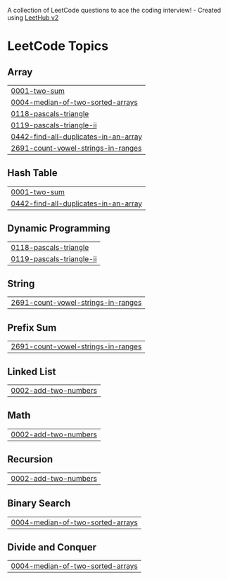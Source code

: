 A collection of LeetCode questions to ace the coding interview! - Created using [LeetHub v2](https://github.com/arunbhardwaj/LeetHub-2.0)
<!---LeetCode Topics Start-->
# LeetCode Topics
## Array
|  |
| ------- |
| [0001-two-sum](https://github.com/SimoneMichelon/LeetCode/tree/master/0001-two-sum) |
| [0004-median-of-two-sorted-arrays](https://github.com/SimoneMichelon/LeetCode/tree/master/0004-median-of-two-sorted-arrays) |
| [0118-pascals-triangle](https://github.com/SimoneMichelon/LeetCode/tree/master/0118-pascals-triangle) |
| [0119-pascals-triangle-ii](https://github.com/SimoneMichelon/LeetCode/tree/master/0119-pascals-triangle-ii) |
| [0442-find-all-duplicates-in-an-array](https://github.com/SimoneMichelon/LeetCode/tree/master/0442-find-all-duplicates-in-an-array) |
| [2691-count-vowel-strings-in-ranges](https://github.com/SimoneMichelon/LeetCode/tree/master/2691-count-vowel-strings-in-ranges) |
## Hash Table
|  |
| ------- |
| [0001-two-sum](https://github.com/SimoneMichelon/LeetCode/tree/master/0001-two-sum) |
| [0442-find-all-duplicates-in-an-array](https://github.com/SimoneMichelon/LeetCode/tree/master/0442-find-all-duplicates-in-an-array) |
## Dynamic Programming
|  |
| ------- |
| [0118-pascals-triangle](https://github.com/SimoneMichelon/LeetCode/tree/master/0118-pascals-triangle) |
| [0119-pascals-triangle-ii](https://github.com/SimoneMichelon/LeetCode/tree/master/0119-pascals-triangle-ii) |
## String
|  |
| ------- |
| [2691-count-vowel-strings-in-ranges](https://github.com/SimoneMichelon/LeetCode/tree/master/2691-count-vowel-strings-in-ranges) |
## Prefix Sum
|  |
| ------- |
| [2691-count-vowel-strings-in-ranges](https://github.com/SimoneMichelon/LeetCode/tree/master/2691-count-vowel-strings-in-ranges) |
## Linked List
|  |
| ------- |
| [0002-add-two-numbers](https://github.com/SimoneMichelon/LeetCode/tree/master/0002-add-two-numbers) |
## Math
|  |
| ------- |
| [0002-add-two-numbers](https://github.com/SimoneMichelon/LeetCode/tree/master/0002-add-two-numbers) |
## Recursion
|  |
| ------- |
| [0002-add-two-numbers](https://github.com/SimoneMichelon/LeetCode/tree/master/0002-add-two-numbers) |
## Binary Search
|  |
| ------- |
| [0004-median-of-two-sorted-arrays](https://github.com/SimoneMichelon/LeetCode/tree/master/0004-median-of-two-sorted-arrays) |
## Divide and Conquer
|  |
| ------- |
| [0004-median-of-two-sorted-arrays](https://github.com/SimoneMichelon/LeetCode/tree/master/0004-median-of-two-sorted-arrays) |
<!---LeetCode Topics End-->